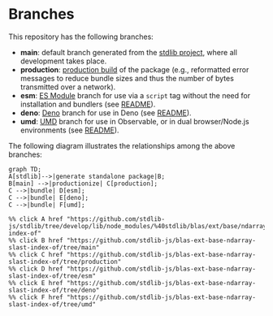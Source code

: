 <!--

@license Apache-2.0

Copyright (c) 2022 The Stdlib Authors.

Licensed under the Apache License, Version 2.0 (the "License");
you may not use this file except in compliance with the License.
You may obtain a copy of the License at

    http://www.apache.org/licenses/LICENSE-2.0

Unless required by applicable law or agreed to in writing, software
distributed under the License is distributed on an "AS IS" BASIS,
WITHOUT WARRANTIES OR CONDITIONS OF ANY KIND, either express or implied.
See the License for the specific language governing permissions and
limitations under the License.

-->

# Branches

This repository has the following branches:

-   **main**: default branch generated from the [stdlib project][stdlib-url], where all development takes place.
-   **production**: [production build][production-url] of the package (e.g., reformatted error messages to reduce bundle sizes and thus the number of bytes transmitted over a network).
-   **esm**: [ES Module][esm-url] branch for use via a `script` tag without the need for installation and bundlers (see [README][esm-readme]).
-   **deno**: [Deno][deno-url] branch for use in Deno (see [README][deno-readme]).
-   **umd**: [UMD][umd-url] branch for use in Observable, or in dual browser/Node.js environments (see [README][umd-readme]).

The following diagram illustrates the relationships among the above branches:

```mermaid
graph TD;
A[stdlib]-->|generate standalone package|B;
B[main] -->|productionize| C[production];
C -->|bundle| D[esm];
C -->|bundle| E[deno];
C -->|bundle| F[umd];

%% click A href "https://github.com/stdlib-js/stdlib/tree/develop/lib/node_modules/%40stdlib/blas/ext/base/ndarray/slast-index-of"
%% click B href "https://github.com/stdlib-js/blas-ext-base-ndarray-slast-index-of/tree/main"
%% click C href "https://github.com/stdlib-js/blas-ext-base-ndarray-slast-index-of/tree/production"
%% click D href "https://github.com/stdlib-js/blas-ext-base-ndarray-slast-index-of/tree/esm"
%% click E href "https://github.com/stdlib-js/blas-ext-base-ndarray-slast-index-of/tree/deno"
%% click F href "https://github.com/stdlib-js/blas-ext-base-ndarray-slast-index-of/tree/umd"
```

[stdlib-url]: https://github.com/stdlib-js/stdlib/tree/develop/lib/node_modules/%40stdlib/blas/ext/base/ndarray/slast-index-of
[production-url]: https://github.com/stdlib-js/blas-ext-base-ndarray-slast-index-of/tree/production
[deno-url]: https://github.com/stdlib-js/blas-ext-base-ndarray-slast-index-of/tree/deno
[deno-readme]: https://github.com/stdlib-js/blas-ext-base-ndarray-slast-index-of/blob/deno/README.md
[umd-url]: https://github.com/stdlib-js/blas-ext-base-ndarray-slast-index-of/tree/umd
[umd-readme]: https://github.com/stdlib-js/blas-ext-base-ndarray-slast-index-of/blob/umd/README.md
[esm-url]: https://github.com/stdlib-js/blas-ext-base-ndarray-slast-index-of/tree/esm
[esm-readme]: https://github.com/stdlib-js/blas-ext-base-ndarray-slast-index-of/blob/esm/README.md